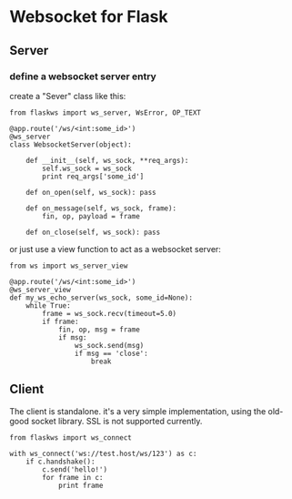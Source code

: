 # Websocket for Flask


## Server

### define a websocket server entry

create a "Sever" class like this:

	from flaskws import ws_server, WsError, OP_TEXT
	
	@app.route('/ws/<int:some_id>')
	@ws_server
	class WebsocketServer(object):

		def __init__(self, ws_sock, **req_args):
			self.ws_sock = ws_sock
			print req_args['some_id']

		def on_open(self, ws_sock): pass

		def on_message(self, ws_sock, frame):
			fin, op, payload = frame

		def on_close(self, ws_sock): pass


or just use a view function to act as a websocket server:

	from ws import ws_server_view

	@app.route('/ws/<int:some_id>')
	@ws_server_view
	def my_ws_echo_server(ws_sock, some_id=None):
		while True:
			frame = ws_sock.recv(timeout=5.0)
			if frame:
				fin, op, msg = frame
				if msg:
					ws_sock.send(msg)
					if msg == 'close':
						break

## Client

The client is standalone. it's a very simple implementation, using the old-good socket library. SSL is not supported currently.

	from flaskws import ws_connect

	with ws_connect('ws://test.host/ws/123') as c:
		if c.handshake():
			c.send('hello!')
			for frame in c:
				print frame

